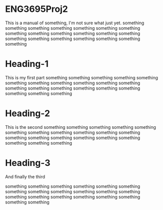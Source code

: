 # ENG3695Proj2

This is a manual of something, I'm not sure what just yet.
something
something
something
something
something
something
something
something
something
something
something
something
something
something
something
something
something
something
something
something



# Heading-1
This is my first part
something
something
something
something
something
something
something
something
something
something
something
something
something
something
something
something
something
something
something
something


# Heading-2
This is the second
something
something
something
something
something
something
something
something
something
something
something
something
something
something
something
something
something
something
something
something


# Heading-3
And finally the third

something
something
something
something
something
something
something
something
something
something
something
something
something
something
something
something
something
something
something
something

